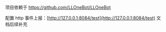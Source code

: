 项目依赖于 https://github.com/LLOneBot/LLOneBot 

配置 http 事件上报：[http://127.0.0.1:8084/test](http://127.0.0.1:8084/test)
文档后续补充
